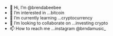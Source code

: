 - 👋 Hi, I’m @brendabeebee
- 👀 I’m interested in ...bitcoin
- 🌱 I’m currently learning ...cryptocurrency
- 💞️ I’m looking to collaborate on ...investing crypto
- 📫 How to reach me ...instagram @brndamusic_

<!---
brendabeebee/brendabeebee is a ✨ special ✨ repository because its `README.md` (this file) appears on your GitHub profile.
You can click the Preview link to take a look at your changes.
--->
